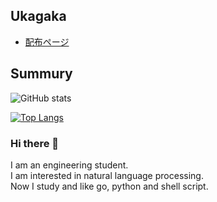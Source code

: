 ## Ukagaka

- [配布ページ](https://apxxxxxxe.github.io/ukagaka/)

## Summury

![GitHub stats](https://github-readme-stats.vercel.app/api?username=apxxxxxxe&count_private=true&show_icons=true)

[![Top Langs](https://github-readme-stats.vercel.app/api/top-langs/?username=apxxxxxxe&layout=compact)](https://github.com/anuraghazra/github-readme-stats)

### Hi there 👋
I am an engineering student.  
I am interested in natural language processing.  
Now I study and like go, python and shell script. 
